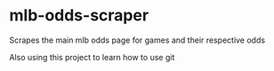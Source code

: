 # mlb-odds-scraper
Scrapes the main mlb odds page for games and their respective odds

Also using this project to learn how to use git

